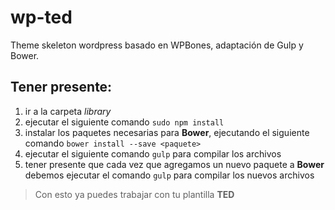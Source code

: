 # wp-ted
Theme skeleton wordpress basado en WPBones, adaptación de Gulp y Bower.

## Tener presente: ##
1. ir a la carpeta *library*
2. ejecutar el siguiente comando `sudo npm install`
3. instalar los paquetes necesarias para **Bower**, ejecutando el siguiente comando `bower install --save <paquete>`
4. ejecutar el siguiente comando `gulp` para compilar los archivos
5. tener presente que cada vez que agregamos un nuevo paquete a **Bower** debemos ejecutar el comando `gulp` para compilar los nuevos archivos

> Con esto ya puedes trabajar con tu plantilla **TED**
